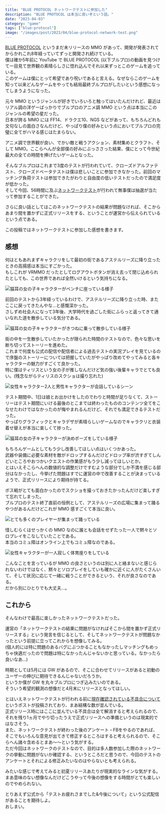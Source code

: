 ```yaml
---
title: "BLUE PROTOCOL ネットワークテストに参加した"
description: "BLUE PROTOCOL は本当に良いぞという話。"
date: "2023-04-03"
category: "game"
tags: ["blue-protocol"]
image: "/images/post/2023/04/blue-protocol-network-test.png"
---
```


[BLUE PROTOCOL](https://blue-protocol.com/) というまだ未リリースの MMO があって、開発が発表されてからかれこれ8年経っていてずっと開発され続けている。  
僕は確か5年前に YouTube で BLUE PROTOCOL (以下ブルプロ)の動画を見つけて一目見て世界観の素晴らしさに惚れ込んでそれ以来ずっとこのゲームを追っている。  
このゲームは僕にとって希望であり呪いであると言える。なぜならこのゲームを知って以来どんなゲームをやっても結局最終ブルプロがしたいという感想になってしまうようになった。

元々 MMO というジャンルが好きでいろいろと触ってはいたんだけれど、最近はリアル調の洋ゲーばっかりでブルプロのアニメ調 MMO という点は本当にこのジャンルの希望の星だった。  
日本が誇る MMO には FF14、ドラクエ10、NGS などがあって、もちろんどれも文句なしの面白さなんだけど、やっぱり僕の好みという点においてブルプロの完璧に全てがハマる感じはたまらない。

アニメ調で世界観が良い、でかい敵と戦うアクション、素材集めとクラフト、そして MMO。ここらへんが全部僕の好みにぶっささった結果、僕にとって今世紀最大の全ての時間を捧げたいゲームとなった。

そんなブルプロはこれまで3度のテストが行われていて、クローズドアルファテスト、クローズドベータテストは僕は悲しいことに参加できなかった。前回のマッチング負荷テストは参加できたがわりと自由度の低いテストだったので満足度が低かった。  
そして今回、56時間に及ぶ[ネットワークテスト](https://blue-protocol.com/news/44)が行われて無事僕は抽選が当たって参加することができた。

さらに良い話としてはこのネットワークテストの結果が問題なければ、そこからあまり間を置かずに正式リリースをする、ということが運営から伝えられているという点である。

この投稿ではネットワークテストに参加した感想を書きます。

## 感想

何はともあれまずキャラクリをして最初の街であるアステルリーズに降り立ったときの高揚感は本当にすごかった。  
もしこれが VRMMO だったとしてログアウトボタンが消え去って閉じ込められたとしても、この世界であれば全然いけるという気持ちになる。

![猫耳の女の子キャラクターがベンチに座っている様子](./01.png "とりあえずまずはベンチに座って写真を撮る")

前回のテストから3年経っているわけで、アステルリーズに降り立った時、またここに戻ってきたんやな…と感慨深かった。  
さしずめ社会人になって3年後、大学時代を過ごした街にふらっと返ってきて通いなれた道を散歩している気分である。

![猫耳の女の子キャラクターがきつねに乗って散歩している様子](./02.png "黒いきつねの背にのって街を散歩する")

街の中を一生散歩していたかったが限られた時間のテストなので、色々な思いを断ち切ってストーリーを進めた。  
これまで何度も公式の配信や配信者による過去テストの実況プレイを見ているので序盤のストーリーについては把握していたがやっぱり改めてやってみると各キャラクターの魅力がすごくて良かった。  
特に僕はティリスという女の子が推しなんだけど気の強い後輩キャラでとても良い。(残念ながらティリスのスクショは撮り忘れた)

![女性キャラクター2人と男性キャラクターが会話しているシーン](./03.png "とても良い表情をする")


テスト期間中、1日は娘とお出かけをしたのでわりと時間が足りなくて、ストーリーはテスト期間にいける最後のとこまでは終わったもののコンテンツ全てをこなせたわけではなかったのが悔やまれるんだけど、それでも満足できるテストだった。  
やっぱりグラフィックとキャラデザが素晴らしいゲームなのでキャラクリと衣装着せ替えが本当に楽しくて捗った。

![猫耳の女の子キャラクターが決めポーズをしている様子](./04.png "最終的なキャラクリと衣装はこんな感じになった")

もちろんゲームとしてもう少し改善してほしい点はいくつかあった。  
武器や装備に必要な素材を敵がドロップするんだけどドロップ率が渋すぎてしんどいところやおつかいクエストの作業感がもう少し減ってほしいとか。  
とはいえそこらへんの数値的な調整だけですむような部分でしか不満を感じる部分はなかったし、今挙げた問題はすでに運営の中で改善することが決まっているようで、正式リリースにより期待が持てる。

ボス戦がとても面白かったのでスクショを撮っておきたかったんだけど楽しすぎて忘れてしまった。  
ブルプロのテスト終了直前の恒例として、アステルリーズの広場に集まって踊るやつがあるんだけどこれが MMO 感すごくて本当に良い。

![とても多くのプレイヤーが集まって踊っている](./05.png "みんなで踊っている。ダンスエモートは近くの人と動きが同期する")

惜しむらくはせっかくの MMO なのに誰とも会話をせずたった一人で黙々とソロプレイをこなしていたことである。  
本当のコミュ障はオンライン上でもコミュ障なのである。

![女性キャラクターが一人寂しく体育座りをしている](./06.png "孤独")

こんなことを言っているが MMO の良さというのは別に人と絡まないと感じられないわけではなく、黙々とソロプレイをしていも確かに近くに人がたくさんいて、そして状況に応じて一緒に戦うことができるという、それが良さなのである。  
だから別にひとりでも大丈夫…。

## これから

そんなわけで最高に楽しかったネットワークテストだった。

運営の「ネットワークテストの結果に問題がなければそこから間を置かず正式リリースする」という発言を信じるとして、そしてネットワークテストが問題なかったという前提に立ってこれからを想像してみる。  
(個人的には特に問題のあるバグにぶつかることもなかったしマッチングもめっちゃ快適だったので問題は特になかったんじゃないかと思っている。なかったら良いなあ…)

時期としては5月には GW があるので、そこに合わせてリリースがあると初動のユーザーの伸びに期待できるんじゃないだろうか。  
というか僕が GW を丸々ブルプロにつぎ込みたいのである。  
そういう希望的観測の想像だと4月末にリリースとなってほしい。

とはいえネットワークテストが行われる前に[現在確認されている不具合について](https://blue-protocol.com/news/56)というポストが投稿されており、まあ結構な数が並んでいる。  
正式リリース時にはここに並んでいる不具合は全て解消すると考えられるので、それを残り1ヵ月でやり切ったうえで正式リリースへの準備というのは現実的ではなさそう。  
また、ネットワークテストが終わった後のアンケート・FBをやるのであれば、そこでもいろんな意見が出てきて修正するところはすると考えられるので、そこらへん諸々含めるとまあ～～という気がする。  
ただ今回はネットワークのテストなので、目的は多人数参加した際のネットワークの挙動に問題がないか確認する、というところだと思うので、今回のテストのアンケートとそれによる修正みたいなのはやらないとも考えられる。

みたいな感じで考えてみると初夏リリースあたりが現実的なラインな気がする。  
まあ意味のない想像なんだけどこうやって今後の想像をする時間がとても楽しいのでやめられない。

とりあえず公式から「テストお疲れさまでした&今後について」という公式配信があることを期待しよ。  
おしまい。
